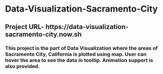 # Data-Visualization-Sacramento-City
<h2>Project URL- https://data-visualization-sacramento-city.now.sh</h2>
 <h3>This project is the part of Data Visualization where the areas of Sacramento City, California is plotted using map. User can hover the area to see the data in tooltip. Animation support is also provided.</h3>
